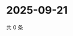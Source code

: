 # 2025-09-21

共 0 条

<!-- BEGIN ZHIHUQUESTIONS -->
<!-- 最后更新时间 Sun Sep 21 2025 11:33:16 GMT+0800 (China Standard Time) -->

<!-- END ZHIHUQUESTIONS -->
